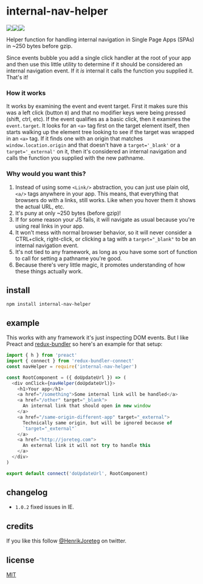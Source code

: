 # internal-nav-helper

![](https://img.shields.io/npm/dm/internal-nav-helper.svg)![](https://img.shields.io/npm/v/internal-nav-helper.svg)![](https://img.shields.io/npm/l/internal-nav-helper.svg)

Helper function for handling internal navigation in Single Page Apps (SPAs) in ~250 bytes before gzip.

Since events bubble you add a single click handler at the root of your app and then use this little utility to determine if it should be considered an internal navigation event. If it _is_ internal it calls the function you supplied it. That's it!

### How it works

It works by examining the event and event target. First it makes sure this was a left click (button `0`) and that no modifier keys were being pressed (shift, ctrl, etc). If the event qualifies as a basic click, then it examines the `event.target`. It looks for an `<a>` tag first on the target element itself, then starts walking up the element tree looking to see if the target was wrapped in an `<a>` tag. If it finds one with an origin that matches `window.location.origin` and that doesn't have a `target='_blank'` or a `target='_external'` on it, then it's considered an internal navigation and calls the function you supplied with the new pathname.

### Why would you want this?

1. Instead of using some `<Link/>` abstraction, you can just use plain old, `<a/>` tags anywhere in your app. This means, that everything that browsers do with a links, still works. Like when you hover them it shows the actual URL, etc.
2. It's puny at only ~250 bytes (before gzip)!
3. If for some reason your JS fails, it will navigate as usual because you're using real links in your app.
4. It won't mess with normal browser behavior, so it will never consider a CTRL+click, right-click, or clicking a tag with a `target="_blank"` to be an internal navigation event.
5. It's not tied to any framework, as long as you have some sort of function to call for setting a pathname you're good.
6. Because there's very little magic, it promotes understanding of how these things actually work.

## install

```
npm install internal-nav-helper
```

## example

This works with any framework it's just inspecting DOM events. But I like Preact and [redux-bundler](https://github.com/henrikjoreteg/redux-bundler) so here's an example for that setup:

```js
import { h } from 'preact'
import { connect } from 'redux-bundler-connect'
const navHelper = require('internal-nav-helper')

const RootComponent = ({ doUpdateUrl }) => (
  <div onClick={navHelper(doUpdateUrl)}>
    <h1>Your app</h1>
    <a href="/something">Some internal link will be handled</a>
    <a href="/other" target="_blank">
      An internal link that should open in new window
    </a>
    <a href="/same-origin-different-app" target="_external">
      Technically same origin, but will be ignored because of
      `target="_external"`
    </a>
    <a href="http://joreteg.com">
      An external link it will not try to handle this
    </a>
  </div>
)

export default connect('doUpdateUrl', RootComponent)
```

## changelog

* `1.0.2` fixed issues in IE.

## credits

If you like this follow [@HenrikJoreteg](http://twitter.com/henrikjoreteg) on twitter.

## license

[MIT](http://mit.joreteg.com/)
